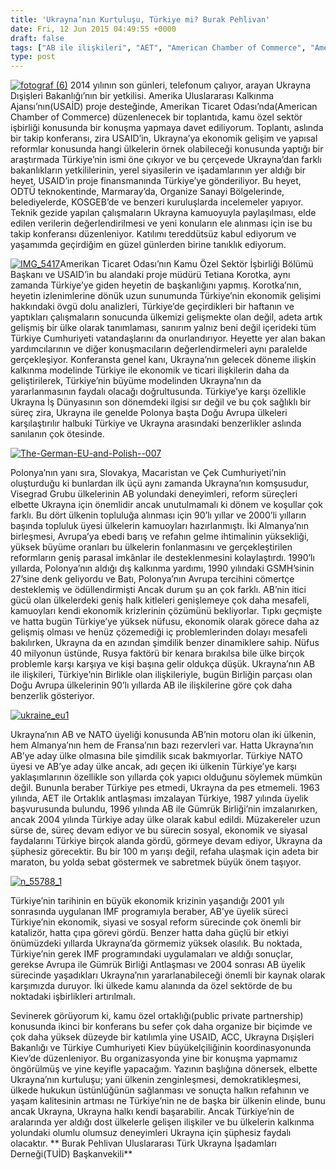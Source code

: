 ```yaml
---
title: 'Ukrayna’nın Kurtuluşu, Türkiye mi? Burak Pehlivan'
date: Fri, 12 Jun 2015 04:49:55 +0000
draft: false
tags: ["AB ile ilişkileri", "AET", "American Chamber of Commerce", "Amerika Uluslararası Kalkınma Ajansıı", "Amerikan Ticaret Odası", "imf", "kamu özel ortaklığı", "Kurtuluşu", "mi", "NATO üyeliği", "public private partnership", "Tetiana Korotka", "Türkiye", "Ukrayna", "Ukrayna’nın", "USAİD", "üyelik süreci", "Visegrad Grubu"]
type: post
---
```


[![fotograf (6)](https://burakpehlivan.org/wp-content/uploads/2015/06/fotograf-6.jpg)](https://burakpehlivan.org/wp-content/uploads/2015/06/fotograf-6.jpg)
2014 yılının son günleri, telefonum çalıyor, arayan Ukrayna Dışişleri Bakanlığı’nın bir yetkilisi. Amerika Uluslararası Kalkınma Ajansı’nın(USAİD) proje desteğinde, Amerikan Ticaret Odası’nda(American Chamber of Commerce) düzenlenecek bir toplantıda, kamu özel sektör işbirliği konusunda bir konuşma yapmaya davet ediliyorum. Toplantı, aslında bir takip konferansı, zira USAID’in, Ukrayna’ya ekonomik gelişim ve yapısal reformlar konusunda hangi ülkelerin örnek olabileceği konusunda yaptığı bir araştırmada Türkiye’nin ismi öne çıkıyor ve bu çerçevede Ukrayna’dan farklı bakanlıkların yetkililerinin, yerel siyasilerin ve işadamlarının yer aldığı bir heyet, USAID’in proje finansmanında Türkiye’ye gönderiliyor. Bu heyet, ODTÜ teknokentinde, Marmaray’da, Organize Sanayi Bölgelerinde, belediyelerde, KOSGEB’de ve benzeri kuruluşlarda incelemeler yapıyor. Teknik gezide yapılan çalışmaların Ukrayna kamuoyuyla paylaşılması, elde edilen verilerin değerlendirilmesi ve yeni konuların ele alınması için ise bu takip konferansı düzenleniyor. Katılımı tereddütsüz kabul ediyorum ve yaşamımda geçirdiğim en güzel günlerden birine tanıklık ediyorum.

[![IMG_5417](https://burakpehlivan.org/wp-content/uploads/2015/06/IMG_5417.jpg)](https://burakpehlivan.org/wp-content/uploads/2015/06/IMG_5417.jpg)Amerikan Ticaret Odası’nın Kamu Özel Sektör İşbirliği Bölümü Başkanı ve USAID’in bu alandaki proje müdürü Tetiana Korotka, aynı zamanda Türkiye’ye giden heyetin de başkanlığını yapmış. Korotka’nın, heyetin izlenimlerine dönük uzun sunumunda Türkiye’nin ekonomik gelişimi hakkındaki övgü dolu analizleri, Türkiye’de geçirdikleri bir haftanın ve yaptıkları çalışmaların sonucunda ülkemizi gelişmekte olan değil, adeta artık gelişmiş bir ülke olarak tanımlaması, sanırım yalnız beni değil içerideki tüm Türkiye Cumhuriyeti vatandaşlarını da onurlandırıyor. Heyette yer alan bakan yardımcılarının ve diğer konuşmacıların değerlendirmeleri aynı paralelde gerçekleşiyor. Konferansta genel kanı, Ukrayna’nın gelecek döneme ilişkin kalkınma modelinde Türkiye ile ekonomik ve ticari ilişkilerin daha da geliştirilerek, Türkiye’nin büyüme modelinden Ukrayna’nın da yararlanmasının faydalı olacağı doğrultusunda. Türkiye’ye karşı özellikle Ukrayna İş Dünyasının son dönemdeki ilgisi sır değil ve bu çok sağlıklı bir süreç zira, Ukrayna ile genelde Polonya başta Doğu Avrupa ülkeleri karşılaştırılır halbuki Türkiye ve Ukrayna arasındaki benzerlikler aslında sanılanın çok ötesinde.

[![The-German-EU-and-Polish--007](https://burakpehlivan.org/wp-content/uploads/2015/06/The-German-EU-and-Polish-007.jpg)](https://burakpehlivan.org/wp-content/uploads/2015/06/The-German-EU-and-Polish-007.jpg)

Polonya’nın yanı sıra, Slovakya, Macaristan ve Çek Cumhuriyeti’nin oluşturduğu ki bunlardan ilk üçü aynı zamanda Ukrayna’nın komşusudur, Visegrad Grubu ülkelerinin AB yolundaki deneyimleri, reform süreçleri elbette Ukrayna için önemlidir ancak unutulmamalı ki dönem ve koşullar çok farklı. Bu dört ülkenin topluluğa alınması için 90’lı yıllar ve 2000’li yılların başında topluluk üyesi ülkelerin kamuoyları hazırlanmıştı. İki Almanya’nın birleşmesi, Avrupa’ya ebedi barış ve refahın gelme ihtimalinin yüksekliği, yüksek büyüme oranları bu ülkelerin fonlanmasını ve gerçekleştirilen reformların geniş parasal imkânlar ile desteklenmesini kolaylaştırdı. 1990’lı yıllarda, Polonya’nın aldığı dış kalkınma yardımı, 1990 yılındaki GSMH’sinin 27’sine denk geliyordu ve Batı, Polonya’nın Avrupa tercihini cömertçe desteklemiş ve ödüllendirmişti Ancak durum şu an çok farklı. AB’nin itici gücü olan ülkelerdeki geniş halk kitleleri genişlemeye çok daha mesafeli, kamuoyları kendi ekonomik krizlerinin çözümünü bekliyorlar. Tıpkı geçmişte ve hatta bugün Türkiye’ye yüksek nüfusu, ekonomik olarak görece daha az gelişmiş olması ve henüz çözemediği iç problemlerinden dolayı mesafeli bakılırken, Ukrayna da en azından şimdilik benzer dinamiklere sahip. Nüfus 40 milyonun üstünde, Rusya faktörü bir kenara bırakılsa bile ülke birçok problemle karşı karşıya ve kişi başına gelir oldukça düşük. Ukrayna’nın AB ile ilişkileri, Türkiye’nin Birlikle olan ilişkileriyle, bugün Birliğin parçası olan Doğu Avrupa ülkelerinin 90’lı yıllarda AB ile ilişkilerine göre çok daha benzerlik gösteriyor.

[![ukraine_eu1](https://burakpehlivan.org/wp-content/uploads/2015/06/ukraine_eu1.jpg)](https://burakpehlivan.org/wp-content/uploads/2015/06/ukraine_eu1.jpg)

Ukrayna’nın AB ve NATO üyeliği konusunda AB’nin motoru olan iki ülkenin, hem Almanya’nın hem de Fransa’nın bazı rezervleri var. Hatta Ukrayna’nın AB’ye aday ülke olmasına bile şimdilik sıcak bakmıyorlar. Türkiye NATO üyesi ve AB’ye aday ülke ancak, adı geçen iki ülkenin Türkiye’ye karşı yaklaşımlarının özellikle son yıllarda çok yapıcı olduğunu söylemek mümkün değil. Bununla beraber Türkiye pes etmedi, Ukrayna da pes etmemeli. 1963 yılında, AET ile Ortaklık antlaşması imzalayan Türkiye, 1987 yılında üyelik başvurusunda bulundu, 1996 yılında AB ile Gümrük Birliği’nin imzalanırken, ancak 2004 yılında Türkiye aday ülke olarak kabul edildi. Müzakereler uzun sürse de, süreç devam ediyor ve bu sürecin sosyal, ekonomik ve siyasal faydalarını Türkiye birçok alanda gördü, görmeye devam ediyor, Ukrayna da şüphesiz görecektir. Bu bir 100 m yarışı değil, refaha ulaşmak için adeta bir maraton, bu yolda sebat göstermek ve sabretmek büyük önem taşıyor.

[![n_55788_1](https://burakpehlivan.org/wp-content/uploads/2015/06/n_55788_1.jpg)](https://burakpehlivan.org/wp-content/uploads/2015/06/n_55788_1.jpg)

Türkiye’nin tarihinin en büyük ekonomik krizinin yaşandığı 2001 yılı sonrasında uygulanan IMF programıyla beraber, AB’ye üyelik süreci Türkiye’nin ekonomik, siyasi ve sosyal reform sürecinde çok önemli bir katalizör, hatta çıpa görevi gördü. Benzer hatta daha güçlü bir etkiyi önümüzdeki yıllarda Ukrayna’da görmemiz yüksek olasılık. Bu noktada, Türkiye’nin gerek IMF programındaki uygulamaları ve aldığı sonuçlar, gerekse Avrupa ile Gümrük Birliği Antlaşması ve 2004 sonrası AB üyelik sürecinde yaşadıkları Ukrayna’nın yararlanabileceği önemli bir kaynak olarak karşımızda duruyor. İki ülkede kamu alanında da özel sektörde de bu noktadaki işbirlikleri artırılmalı.

Sevinerek görüyorum ki, kamu özel ortaklığı(public private partnership) konusunda ikinci bir konferans bu sefer çok daha organize bir biçimde ve çok daha yüksek düzeyde bir katılımla yine USAID, ACC, Ukrayna Dışişleri Bakanlığı ve Türkiye Cumhuriyeti Kiev büyükelçiliğinin koordinasyonunda Kiev’de düzenleniyor. Bu organizasyonda yine bir konuşma yapmamız öngörülmüş ve yine keyifle yapacağım. Yazının başlığına dönersek, elbette Ukrayna’nın kurtuluşu; yani ülkenin zenginleşmesi, demokratikleşmesi, ülkede hukukun üstünlüğünün sağlanması ve sonuçta halkın refahının ve yaşam kalitesinin artması ne Türkiye’nin ne de başka bir ülkenin elinde, bunu ancak Ukrayna, Ukrayna halkı kendi başarabilir. Ancak Türkiye’nin de aralarında yer aldığı dost ülkelerle gelişen ilişkiler ve bu ülkelerin kalkınma yolundaki olumlu olumsuz deneyimleri Ukrayna için şüphesiz faydalı olacaktır.
**
Burak Pehlivan
Uluslararası Türk Ukrayna İşadamları Derneği(TUİD)
Başkanvekili**